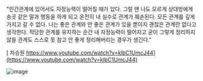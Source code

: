 

"인간관계에 있어서도 자정능력이 떨어질 때가 있다. 
그럴 땐  나도 모르게 상대방에게 송곳 같은 말과 행동을 하게 되고 온전히 내 실수로 관계가 훼손된다. 
모든 관계를 깊게 가지고 갈 수 없다. 
나는 좋은 관계와 안 좋은 관계가 있을 뿐이지 괜찮은 관계란 없다고 생각한다. 
적당한 관계를 유지하는 순간 내 자정능력이 떨어지고 굳이 그렇게 정리하지 않을 관계도 스스로 못 참고 안 좋게 정리해버리는 경우가 생긴다." 


[ 차승원 https://www.youtube.com/watch?v=klbC1UmcJ44](https://www.youtube.com/watch?v=klbC1UmcJ44)


![image](https://github.com/ngio/ngio/assets/3784942/e14617cb-fad4-4408-8d50-bc5a5d84abe9)
